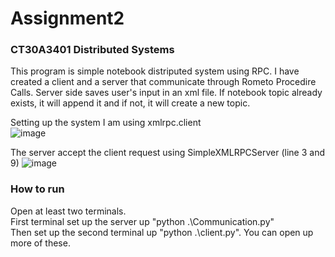 # Assignment2
### CT30A3401 Distributed Systems

This program is simple notebook distriputed system using RPC. I have created a client and a server that communicate through Rometo Procedire Calls. Server side saves user's input in an xml file. If notebook topic already exists, it will append it and if not, it will create a new topic.

Setting up the system I am using xmlrpc.client  
![image](https://user-images.githubusercontent.com/87257685/224013982-85d51645-ba12-49f0-bf85-cd18141c18b3.png)

The server accept the client request using SimpleXMLRPCServer (line 3 and 9)
![image](https://user-images.githubusercontent.com/87257685/224014144-143bc55c-1867-454b-a5c4-2fa91c9f5ef4.png)

### How to run  
Open at least two terminals.  
First terminal set up the server up  "python .\Communication.py"  
Then set up the second terminal up "python .\client.py". You can open up more of these.
